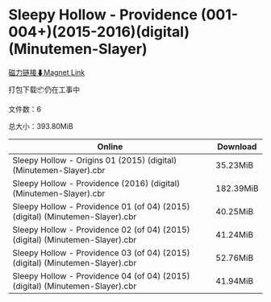 # Sleepy Hollow - Providence (001-004+)(2015-2016)(digital)(Minutemen-Slayer)

[磁力链接⬇Magnet Link](magnet:?xt=urn:btih:4039673a37851310e924013efb295864fcc00b3a&dn=Sleepy%20Hollow%20-%20Providence%20%28001-004%2B%29%282015-2016%29%28digital%29%28Minutemen-Slayer%29)

打包下载📦仍在工事中

文件数：6

总大小：393.80MiB

Online | Download
--- | ---
Sleepy Hollow - Origins 01 (2015) (digital) (Minutemen-Slayer).cbr | 35.23MiB
Sleepy Hollow - Providence (2016) (digital) (Minutemen-Slayer).cbr | 182.39MiB
Sleepy Hollow - Providence 01 (of 04) (2015) (digital) (Minutemen-Slayer).cbr | 40.25MiB
Sleepy Hollow - Providence 02 (of 04) (2015) (digital) (Minutemen-Slayer).cbr | 41.24MiB
Sleepy Hollow - Providence 03 (of 04) (2015) (digital) (Minutemen-Slayer).cbr | 52.76MiB
Sleepy Hollow - Providence 04 (of 04) (2015) (digital) (Minutemen-Slayer).cbr | 41.94MiB